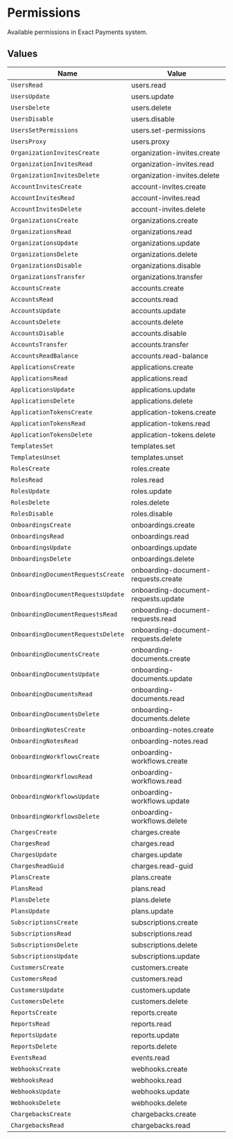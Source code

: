 # Permissions

Available permissions in Exact Payments system.


## Values

| Name                                | Value                               |
| ----------------------------------- | ----------------------------------- |
| `UsersRead`                         | users.read                          |
| `UsersUpdate`                       | users.update                        |
| `UsersDelete`                       | users.delete                        |
| `UsersDisable`                      | users.disable                       |
| `UsersSetPermissions`               | users.set-permissions               |
| `UsersProxy`                        | users.proxy                         |
| `OrganizationInvitesCreate`         | organization-invites.create         |
| `OrganizationInvitesRead`           | organization-invites.read           |
| `OrganizationInvitesDelete`         | organization-invites.delete         |
| `AccountInvitesCreate`              | account-invites.create              |
| `AccountInvitesRead`                | account-invites.read                |
| `AccountInvitesDelete`              | account-invites.delete              |
| `OrganizationsCreate`               | organizations.create                |
| `OrganizationsRead`                 | organizations.read                  |
| `OrganizationsUpdate`               | organizations.update                |
| `OrganizationsDelete`               | organizations.delete                |
| `OrganizationsDisable`              | organizations.disable               |
| `OrganizationsTransfer`             | organizations.transfer              |
| `AccountsCreate`                    | accounts.create                     |
| `AccountsRead`                      | accounts.read                       |
| `AccountsUpdate`                    | accounts.update                     |
| `AccountsDelete`                    | accounts.delete                     |
| `AccountsDisable`                   | accounts.disable                    |
| `AccountsTransfer`                  | accounts.transfer                   |
| `AccountsReadBalance`               | accounts.read-balance               |
| `ApplicationsCreate`                | applications.create                 |
| `ApplicationsRead`                  | applications.read                   |
| `ApplicationsUpdate`                | applications.update                 |
| `ApplicationsDelete`                | applications.delete                 |
| `ApplicationTokensCreate`           | application-tokens.create           |
| `ApplicationTokensRead`             | application-tokens.read             |
| `ApplicationTokensDelete`           | application-tokens.delete           |
| `TemplatesSet`                      | templates.set                       |
| `TemplatesUnset`                    | templates.unset                     |
| `RolesCreate`                       | roles.create                        |
| `RolesRead`                         | roles.read                          |
| `RolesUpdate`                       | roles.update                        |
| `RolesDelete`                       | roles.delete                        |
| `RolesDisable`                      | roles.disable                       |
| `OnboardingsCreate`                 | onboardings.create                  |
| `OnboardingsRead`                   | onboardings.read                    |
| `OnboardingsUpdate`                 | onboardings.update                  |
| `OnboardingsDelete`                 | onboardings.delete                  |
| `OnboardingDocumentRequestsCreate`  | onboarding-document-requests.create |
| `OnboardingDocumentRequestsUpdate`  | onboarding-document-requests.update |
| `OnboardingDocumentRequestsRead`    | onboarding-document-requests.read   |
| `OnboardingDocumentRequestsDelete`  | onboarding-document-requests.delete |
| `OnboardingDocumentsCreate`         | onboarding-documents.create         |
| `OnboardingDocumentsUpdate`         | onboarding-documents.update         |
| `OnboardingDocumentsRead`           | onboarding-documents.read           |
| `OnboardingDocumentsDelete`         | onboarding-documents.delete         |
| `OnboardingNotesCreate`             | onboarding-notes.create             |
| `OnboardingNotesRead`               | onboarding-notes.read               |
| `OnboardingWorkflowsCreate`         | onboarding-workflows.create         |
| `OnboardingWorkflowsRead`           | onboarding-workflows.read           |
| `OnboardingWorkflowsUpdate`         | onboarding-workflows.update         |
| `OnboardingWorkflowsDelete`         | onboarding-workflows.delete         |
| `ChargesCreate`                     | charges.create                      |
| `ChargesRead`                       | charges.read                        |
| `ChargesUpdate`                     | charges.update                      |
| `ChargesReadGuid`                   | charges.read-guid                   |
| `PlansCreate`                       | plans.create                        |
| `PlansRead`                         | plans.read                          |
| `PlansDelete`                       | plans.delete                        |
| `PlansUpdate`                       | plans.update                        |
| `SubscriptionsCreate`               | subscriptions.create                |
| `SubscriptionsRead`                 | subscriptions.read                  |
| `SubscriptionsDelete`               | subscriptions.delete                |
| `SubscriptionsUpdate`               | subscriptions.update                |
| `CustomersCreate`                   | customers.create                    |
| `CustomersRead`                     | customers.read                      |
| `CustomersUpdate`                   | customers.update                    |
| `CustomersDelete`                   | customers.delete                    |
| `ReportsCreate`                     | reports.create                      |
| `ReportsRead`                       | reports.read                        |
| `ReportsUpdate`                     | reports.update                      |
| `ReportsDelete`                     | reports.delete                      |
| `EventsRead`                        | events.read                         |
| `WebhooksCreate`                    | webhooks.create                     |
| `WebhooksRead`                      | webhooks.read                       |
| `WebhooksUpdate`                    | webhooks.update                     |
| `WebhooksDelete`                    | webhooks.delete                     |
| `ChargebacksCreate`                 | chargebacks.create                  |
| `ChargebacksRead`                   | chargebacks.read                    |